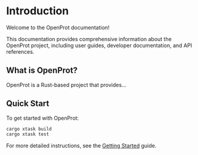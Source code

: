 # Introduction

Welcome to the OpenProt documentation!

This documentation provides comprehensive information about the OpenProt project, including user guides, developer documentation, and API references.

## What is OpenProt?

OpenProt is a Rust-based project that provides...

## Quick Start

To get started with OpenProt:

```bash
cargo xtask build
cargo xtask test
```

For more detailed instructions, see the [Getting Started](./getting-started.md) guide.
